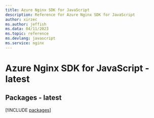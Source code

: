 ```yaml
---
title: Azure Nginx SDK for JavaScript
description: Reference for Azure Nginx SDK for JavaScript
author: xirzec
ms.author: jeffish
ms.data: 04/11/2023
ms.topic: reference
ms.devlang: javascript
ms.service: nginx
---
```

# Azure Nginx SDK for JavaScript - latest
## Packages - latest
[!INCLUDE [packages](nginx-index.md)]